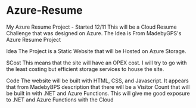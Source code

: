 # Azure-Resume
My Azure Resume Project - Started 12/11
This will be a Cloud Resume Challenge that was designed on Azure. 
The Idea is From MadebyGPS's Azure Resume Project

Idea
The Project is a Static Website that will be Hosted on Azure Storage.

$Cost
This means that the site will have an OPEX cost. I will try to go with the least costing but
efficient storage services to house the site.

Code
The website will be built with HTML, CSS, and Javascript.
It appears that from MadebyBPS description that there will be a Visitor Count that will be 
built in with .NET and Azure Functions. This will give me good exposure to .NET and Azure Functions 
with the Cloud